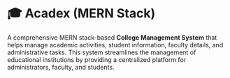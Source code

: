 # 🎓 Acadex (MERN Stack)

A comprehensive MERN stack-based **College Management System** that helps manage academic activities, student information, faculty details, and administrative tasks. This system streamlines the management of educational institutions by providing a centralized platform for administrators, faculty, and students.





